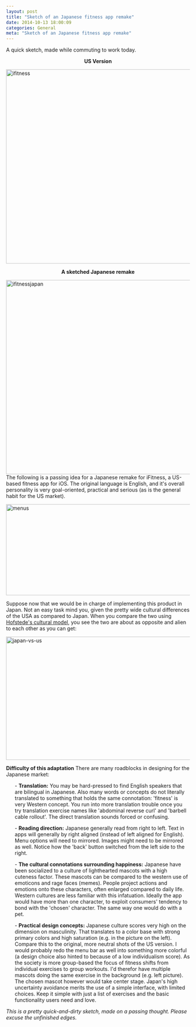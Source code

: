 ```yaml
---
layout: post
title: "Sketch of an Japanese fitness app remake"
date: 2014-10-13 18:00:09
categories: General
meta: "Sketch of an Japanese fitness app remake"
---
```


A quick sketch, made while commuting to work today.

<p align="center"><strong>US Version</strong></p>
<a href="/_post_images/2014/10/ifitness.jpg"><img src="/_post_images/2014/10/ifitness.jpg" alt="ifitness" width="560" height="531" class="aligncenter size-full wp-image-4720" /></a>
<p align="center"><strong>A sketched Japanese remake</strong></p>
<a href="/_post_images/2014/10/ifitnessjapan.jpg"><img src="/_post_images/2014/10/ifitnessjapan.jpg" alt="ifitnessjapan" width="560" height="531" class="aligncenter size-full wp-image-4721" /></a>
<!--more-->
The following is a passing idea for a Japanese remake for iFitness, a US-based fitness app for iOS. The original language is English, and it's overall personality is very goal-oriented, practical and serious (as is the general habit for the US market).

<a href="/_post_images/2014/10/menus.png"><img src="/_post_images/2014/10/menus.png" alt="menus" width="800" height="249" class="aligncenter size-full wp-image-4718" /></a>

Suppose now that we would be in charge of implementing this product in Japan. Not an easy task mind you, given the pretty wide cultural differences of the USA as compared to Japan. When you compare the two using <a href="http://geert-hofstede.com/japan.html">Hofstede's cultural model</a>, you see the two are about as opposite and alien to each other as you can get:

<a href="/_post_images/2014/10/japan-vs-us.png"><img src="/_post_images/2014/10/japan-vs-us.png" alt="japan-vs-us" width="800" height="337" class="aligncenter size-full wp-image-4719" /></a>

<strong>Difficulty of this adaptation</strong>
There are many roadblocks in designing for the Japanese market:
<ul>
- <strong>Translation:</strong> You may be hard-pressed to find English speakers that are bilingual in Japanese. Also many words or concepts do not literally translated to something that holds the same connotation: 'fitness' is very Western concept. You run into more translation trouble once you try translation exercise names like 'abdominal reverse curl' and 'barbell cable rollout'. The direct translation sounds forced or confusing.</ul>
<ul>
- <strong>Reading direction:</strong> Japanese generally read from right to left. Text in apps will generally by right aligned (instead of left aligned for English). Menu options will need to mirrored. Images might need to be mirrored as well. Notice how the 'back' button switched from the left side to the right.</ul>
<ul>
- <strong>The cultural connotations surrounding happiness:</strong> Japanese have been socialized to a culture of lighthearted mascots with a high cuteness factor. These mascots can be compared to the western use of emoticons and rage faces (memes). People project actions and emotions onto these characters, often enlarged compared to daily life. Western cultures are less familiar with this infatuation. Ideally the app would have more than one character, to exploit consumers' tendency to bond with the 'chosen' character. The same way one would do with a pet.</ul>
<ul>
- <strong>Practical design concepts:</strong> Japanese culture scores very high on the dimension on masculinity. That translates to a color base with strong primary colors and high saturation (e.g. in the picture on the left). Compare this to the original, more neutral shots of the US version. I would probably redo the menu bar as well into something more colorful (a design choice also hinted to because of a low individualism score). As the society is more group-based the focus of fitness shifts from individual exercises to group workouts. I'd therefor have multiple mascots doing the same exercise in the background (e.g. left picture). The chosen mascot however would take center stage. Japan's high uncertainty avoidance merits the use of a simple interface, with limited choices. Keep it simple with just a list of exercises and the basic functionality users need and love.</ul>

<em>This is a pretty quick-and-dirty sketch, made on a passing thought. Please excuse the unfinished edges. </em>
